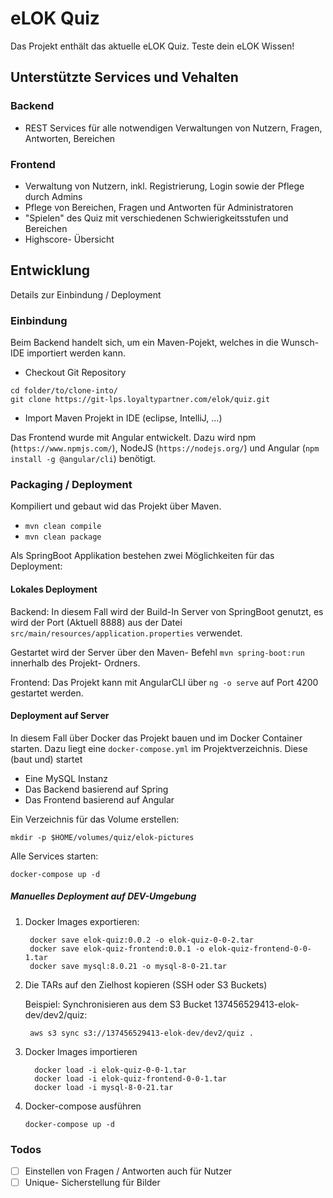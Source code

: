 # eLOK Quiz
 
Das Projekt enthält das aktuelle eLOK Quiz. Teste dein eLOK Wissen!

## Unterstützte Services und Vehalten  

### Backend
- REST Services für alle notwendigen Verwaltungen von Nutzern, Fragen, Antworten, Bereichen

### Frontend
- Verwaltung von Nutzern, inkl. Registrierung, Login sowie der Pflege durch Admins
- Pflege von Bereichen, Fragen und Antworten für Administratoren
- "Spielen" des Quiz mit verschiedenen Schwierigkeitsstufen und Bereichen
- Highscore- Übersicht

## Entwicklung

Details zur Einbindung / Deployment

### Einbindung

Beim Backend handelt sich, um ein Maven-Pojekt, welches in die Wunsch- IDE importiert werden kann.

- Checkout Git Repository

```
cd folder/to/clone-into/
git clone https://git-lps.loyaltypartner.com/elok/quiz.git
```

- Import Maven Projekt in IDE (eclipse, IntelliJ, ...)

Das Frontend wurde mit Angular entwickelt. Dazu wird npm (`https://www.npmjs.com/`), NodeJS (`https://nodejs.org/`) und Angular (`npm install -g @angular/cli`) benötigt.

### Packaging / Deployment

Kompiliert und gebaut wid das Projekt über Maven.
* `mvn clean compile`
* `mvn clean package` 

Als SpringBoot Applikation bestehen zwei Möglichkeiten für das Deployment:

#### Lokales Deployment

Backend:
In diesem Fall wird der Build-In Server von SpringBoot genutzt, es wird der Port (Aktuell 8888) aus der Datei `src/main/resources/application.properties` verwendet.

Gestartet wird der Server über den Maven- Befehl `mvn spring-boot:run` innerhalb des Projekt- Ordners.

Frontend:
Das Projekt kann mit AngularCLI über `ng -o serve` auf Port 4200 gestartet werden.

#### Deployment auf Server

In diesem Fall über Docker das Projekt bauen und im Docker Container starten. Dazu liegt eine `docker-compose.yml` im Projektverzeichnis. Diese (baut und) startet 
- Eine MySQL Instanz
- Das Backend basierend auf Spring
- Das Frontend basierend auf Angular

Ein Verzeichnis für das Volume erstellen:

    mkdir -p $HOME/volumes/quiz/elok-pictures
        
Alle Services starten:

    docker-compose up -d

##### Manuelles Deployment auf DEV-Umgebung
1. Docker Images exportieren:

        docker save elok-quiz:0.0.2 -o elok-quiz-0-0-2.tar
        docker save elok-quiz-frontend:0.0.1 -o elok-quiz-frontend-0-0-1.tar
        docker save mysql:8.0.21 -o mysql-8-0-21.tar
        
2. Die TARs auf den Zielhost kopieren (SSH oder S3 Buckets)

    Beispiel: Synchronisieren aus dem S3 Bucket 137456529413-elok-dev/dev2/quiz:

        aws s3 sync s3://137456529413-elok-dev/dev2/quiz .
        
3. Docker Images importieren
         
         docker load -i elok-quiz-0-0-1.tar
         docker load -i elok-quiz-frontend-0-0-1.tar
         docker load -i mysql-8-0-21.tar
         
4.  Docker-compose ausführen

        docker-compose up -d
    
### Todos

 - [ ] Einstellen von Fragen / Antworten auch für Nutzer
 - [ ] Unique- Sicherstellung für Bilder
